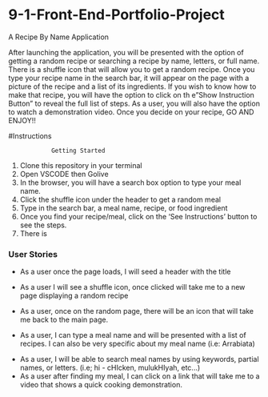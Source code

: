 # 9-1-Front-End-Portfolio-Project

A Recipe By Name Application

After launching the application, you will be presented with the option of getting a random recipe or searching a recipe by name, letters, or full name.
There is a shuffle icon that will allow you to get a random recipe.
Once you type your recipe name in the search bar, it will appear on the page with a picture of the recipe and a list of its ingredients.
If you wish to know how to make that recipe, you will have the option to click on th e”Show Instruction Button” to reveal the full list of steps.
As a user, you will also have the option to watch a demonstration video.
Once you decide on your recipe, GO AND ENJOY!!

#Instructions

                Getting Started

1. Clone this repository in your terminal
2. Open VSCODE then Golive
3. In the browser, you will have a search box option to type your meal name.
4. Click the shuffle icon under the header to get a random meal
5. Type in the search bar, a meal name, recipe, or food ingredient
6. Once you find your recipe/meal, click on the ‘See Instructions’ button to see the steps.
7. There is

### User Stories

- As a user once the page loads, I will seed a header with the title

- As a user I will see a shuffle icon, once clicked will take me to a new page displaying a random recipe

- As a user, once on the random page, there will be an icon that will take me back to the main page.

* As a user, I can type a meal name and will be presented with a list of recipes. I can also be very specific about my meal name (i.e: Arrabiata)

- As a user, I will be able to search meal names by using keywords, partial names, or letters. (i.e; hi - cHIcken, mulukHIyah, etc...)
- As a user after finding my meal, I can click on a link that will take me to a video that shows a quick cooking demonstration.
